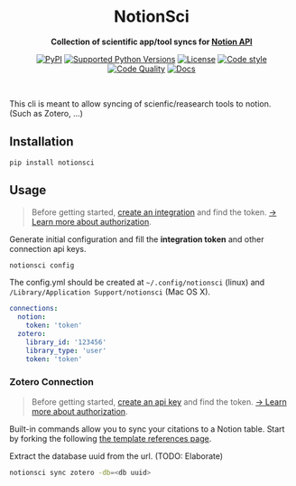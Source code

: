 <!-- markdownlint-disable -->
<div align="center">
    <h1>NotionSci</h1>
    <p>
        <b>Collection of scientific app/tool syncs for <a href="https://developers.notion.com">Notion API</a></b>
    </p>
    <p>
        <a href="https://pypi.org/project/notion-client"><img src="https://img.shields.io/pypi/v/notion-client.svg" alt="PyPI"></a>
        <a href="Pipfile"><img src="https://img.shields.io/pypi/pyversions/notionsci" alt="Supported Python Versions"></a>
        <a href="LICENSE"><img src="https://img.shields.io/github/license/EgorDm/notionsci" alt="License"></a>
        <a href="https://github.com/ambv/black"><img src="https://img.shields.io/badge/code%20style-black-black" alt="Code style"></a>
        <br/>
        <a href="https://github.com/EgorDm/notionsci/actions/workflows/quality.yml"><img src="https://github.com/ramnes/notion-sdk-py/actions/workflows/quality.yml/badge.svg" alt="Code Quality"></a>
        <a href="https://github.com/EgorDm/notionsci/actions/workflows/docs.yml"><img src="https://github.com/ramnes/notion-sdk-py/actions/workflows/docs.yml/badge.svg" alt="Docs"></a>
    </p>
    <br/>
</div>
<!-- markdownlint-enable -->

This cli is meant to allow syncing of scienfic/reasearch tools to notion. (Such as Zotero, ...) 

<!-- markdownlint-disable -->
## Installation
<!-- markdownlint-enable -->
```shell
pip install notionsci
```

## Usage
> Before getting started, [create an integration](https://www.notion.com/my-integrations)
> and find the token.
> [→ Learn more about authorization](https://developers.notion.com/docs/authorization).

Generate initial configuration and fill the **integration token** and other connection api keys.

```bash
notionsci config
```

The config.yml should be created at `~/.config/notionsci` (linux) 
and `/Library/Application Support/notionsci` (Mac OS X).

```yaml
connections:
  notion:
    token: 'token'
  zotero:
    library_id: '123456'
    library_type: 'user'
    token: 'token'
```

### Zotero Connection
> Before getting started, [create an api key](https://www.zotero.org/settings/keys)
> and find the token.
> [→ Learn more about authorization](https://www.zotero.org/support/dev/web_api/v3/basics#authentication).

Built-in commands allow you to sync your citations to a Notion table. 
Start by forking the following [the template references page](https://ink-porch-b0f.notion.site/da043e6adba64b5b9deba02557f5f28b?v=fc76715f54134879b7dae635ffee7546).

Extract the database uuid from the url. (TODO: Elaborate)

```bash
notionsci sync zotero -db=<db uuid>
```